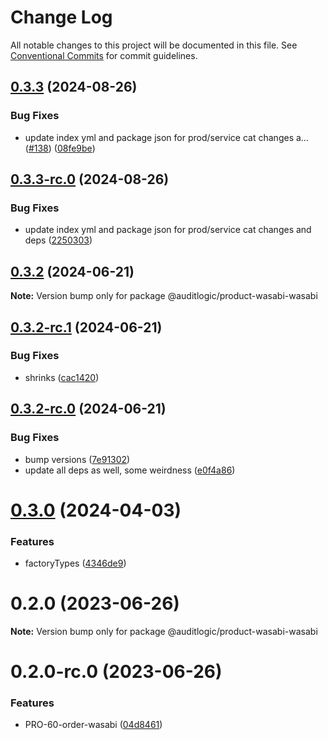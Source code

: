 # Change Log

All notable changes to this project will be documented in this file.
See [Conventional Commits](https://conventionalcommits.org) for commit guidelines.

## [0.3.3](https://github.com/auditlogic/product/compare/@auditlogic/product-wasabi-wasabi@0.3.2...@auditlogic/product-wasabi-wasabi@0.3.3) (2024-08-26)


### Bug Fixes

* update index yml and package json for prod/service cat changes a… ([#138](https://github.com/auditlogic/product/issues/138)) ([08fe9be](https://github.com/auditlogic/product/commit/08fe9beb1c8457462a19bc69caa02e6212d97e1a))





## [0.3.3-rc.0](https://github.com/auditlogic/product/compare/@auditlogic/product-wasabi-wasabi@0.3.2...@auditlogic/product-wasabi-wasabi@0.3.3-rc.0) (2024-08-26)


### Bug Fixes

* update index yml and package json for prod/service cat changes and deps ([2250303](https://github.com/auditlogic/product/commit/225030363a363608240135b7ebed386b28f01e4b))





## [0.3.2](https://github.com/auditlogic/product/compare/@auditlogic/product-wasabi-wasabi@0.3.2-rc.1...@auditlogic/product-wasabi-wasabi@0.3.2) (2024-06-21)

**Note:** Version bump only for package @auditlogic/product-wasabi-wasabi





## [0.3.2-rc.1](https://github.com/auditlogic/product/compare/@auditlogic/product-wasabi-wasabi@0.3.2-rc.0...@auditlogic/product-wasabi-wasabi@0.3.2-rc.1) (2024-06-21)


### Bug Fixes

* shrinks ([cac1420](https://github.com/auditlogic/product/commit/cac14200fefcd8183ab69fe89a47bd3f70f563e9))





## [0.3.2-rc.0](https://github.com/auditlogic/product/compare/@auditlogic/product-wasabi-wasabi@0.3.0...@auditlogic/product-wasabi-wasabi@0.3.2-rc.0) (2024-06-21)


### Bug Fixes

* bump versions ([7e91302](https://github.com/auditlogic/product/commit/7e913023b8b312150ed7762c32fbbe616be71de5))
* update all deps as well, some weirdness ([e0f4a86](https://github.com/auditlogic/product/commit/e0f4a864714e2d3de6bbf3da014d5312fe53be2f))





# [0.3.0](https://github.com/auditlogic/product/compare/@auditlogic/product-wasabi-wasabi@0.2.0...@auditlogic/product-wasabi-wasabi@0.3.0) (2024-04-03)


### Features

* factoryTypes ([4346de9](https://github.com/auditlogic/product/commit/4346de92693aee892fccf725338ffc7b80ab182b))





# 0.2.0 (2023-06-26)

**Note:** Version bump only for package @auditlogic/product-wasabi-wasabi





# 0.2.0-rc.0 (2023-06-26)


### Features

* PRO-60-order-wasabi ([04d8461](https://github.com/auditlogic/product/commit/04d8461efd632d4f2c15f2d7c7f0958818410f18))
